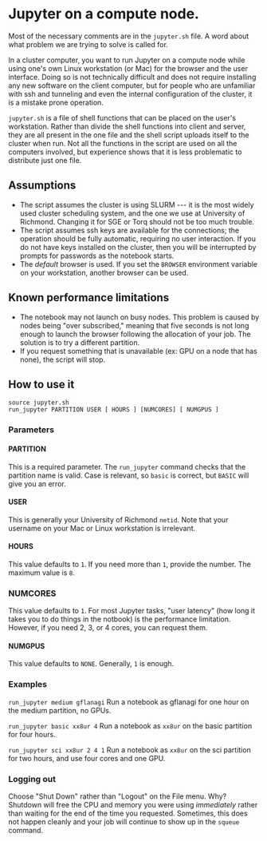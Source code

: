 # Jupyter on a compute node.

Most of the necessary comments are in the `jupyter.sh` file. A word about
what problem we are trying to solve is called for. 

In a cluster computer, you want to run Jupyter on a compute node while
using one's own Linux workstation (or Mac) for the browser and the user interface.
Doing so is not technically difficult and does not require installing any new software on
the client computer, but for people who are unfamiliar
with ssh and tunneling and even the internal configuration of the cluster,
it is a mistake prone operation. 

`jupyter.sh` is a file of shell functions that can be placed on the user's 
workstation. Rather
than divide the shell functions into client and server, they are all present
in the one file and the shell script uploads itself to the cluster when run. 
Not all the functions in the script are used on all the computers involved, but experience
shows that it is less problematic to distribute just one file.

## Assumptions

- The script assumes the cluster is using SLURM --- it is the most widely used cluster
  scheduling system, and the one we use at University of Richmond. Changing it 
  for SGE or Torq should not be too much trouble.
- The script assumes ssh keys are available for the connections; the operation 
  should be fully automatic, requiring no user interaction. If you do not have
  keys installed on the cluster, then you will be interrupted by prompts for
  passwords as the notebook starts. 
- The *default* browser is used. If you set the `BROWSER` environment variable on
  your workstation, another browser can be used.

## Known performance limitations

- The notebook may not launch on busy nodes. This problem is caused by nodes being
  "over subscribed," meaning that five seconds is not long enough to launch the
  browser following the allocation of your job. The solution is to try a different partition.
- If you request something that is unavailable (ex: GPU on a node that has none), the
  script will stop. 

## How to use it

```
source jupyter.sh
run_jupyter PARTITION USER [ HOURS ] [NUMCORES] [ NUMGPUS ]
```

### Parameters

#### PARTITION

This is a required parameter. The `run_jupyter` command checks that the partition
name is valid. Case is relevant, so `basic` is correct, but `BASIC` will give you an error.

#### USER

This is generally your University of Richmond `netid`. Note that your username on your 
Mac or Linux workstation is irrelevant. 

#### HOURS

This value defaults to `1`. If you need more than `1`, provide the number. The maximum
value is `8`.

### NUMCORES

This value defaults to `1`. For most Jupyter tasks, "user latency" (how long it takes 
you to do things in the notbook) is the performance limitation. However, if you need
2, 3, or 4 cores, you can request them.

#### NUMGPUS

This value defaults to `NONE`. Generally, `1` is enough.

### Examples

`run_jupyter medium gflanagi` Run a notebook as gflanagi for one hour on the medium partition, no GPUs.

`run_jupyter basic xx8ur 4` Run a notebook as `xx8ur` on the basic partition for four hours.

`run_jupyter sci xx8ur 2 4 1` Run a notebook as `xx8ur` on the sci partition for two hours, and use four cores and one GPU.

### Logging out

Choose "Shut Down" rather than "Logout" on the File menu. Why? Shutdown will free the CPU and memory
you were using *immediately* rather than waiting for the end of the time you requested. Sometimes, this
does not happen cleanly and your job will continue to show up in the `squeue` command.

